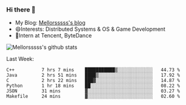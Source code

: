 ### Hi there 👋

- My Blog: [Mellorsssss's blog](https://mellorsssss.com/)
- 😄Interests: Distributed Systems & OS & Game Development
- 🤔Intern at Tencent, ByteDance


![Mellorsssss's github stats](https://github-readme-stats.vercel.app/api?username=Mellorsssss&show_icons=true&theme=radical)

<!-- ![Top Langs](https://github-readme-stats.vercel.app/api/top-langs/?username=anuraghazra&hide=javascript,html,typescript,css,glsl) -->

<!--
**Mellorsssss/Mellorsssss** is a ✨ _special_ ✨ repository because its `README.md` (this file) appears on your GitHub profile.

Here are some ideas to get you started:

- 🔭 I’m currently working on ...
- 🌱 I’m currently learning ...
- 👯 I’m looking to collaborate on ...
- 🤔 I’m looking for help with ...
- 💬 Ask me about ...
- 📫 How to reach me: ...
- 😄 Pronouns: ...
- ⚡ Fun fact: ...
-->

Last Week:
<!--START_SECTION:waka-->

```text
C++          7 hrs 7 mins    ███████████▒░░░░░░░░░░░░░   44.73 %
Java         2 hrs 51 mins   ████▒░░░░░░░░░░░░░░░░░░░░   17.92 %
C            2 hrs 22 mins   ███▓░░░░░░░░░░░░░░░░░░░░░   14.87 %
Python       1 hr 18 mins    ██░░░░░░░░░░░░░░░░░░░░░░░   08.22 %
JSON         31 mins         ▓░░░░░░░░░░░░░░░░░░░░░░░░   03.27 %
Makefile     24 mins         ▓░░░░░░░░░░░░░░░░░░░░░░░░   02.60 %
```

<!--END_SECTION:waka-->
